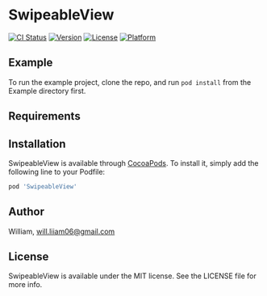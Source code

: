 # SwipeableView

[![CI Status](https://img.shields.io/travis/William/SwipeableView.svg?style=flat)](https://travis-ci.org/William/SwipeableView)
[![Version](https://img.shields.io/cocoapods/v/SwipeableView.svg?style=flat)](https://cocoapods.org/pods/SwipeableView)
[![License](https://img.shields.io/cocoapods/l/SwipeableView.svg?style=flat)](https://cocoapods.org/pods/SwipeableView)
[![Platform](https://img.shields.io/cocoapods/p/SwipeableView.svg?style=flat)](https://cocoapods.org/pods/SwipeableView)

## Example

To run the example project, clone the repo, and run `pod install` from the Example directory first.

## Requirements

## Installation

SwipeableView is available through [CocoaPods](https://cocoapods.org). To install
it, simply add the following line to your Podfile:

```ruby
pod 'SwipeableView'
```

## Author

William, will.liiam06@gmail.com

## License

SwipeableView is available under the MIT license. See the LICENSE file for more info.
